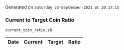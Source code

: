 Generated on `Saturday 25-September-2021 at 20:17:15`

### Current to Target Coin Ratio
`current_coin_ratio.sh`

Date|Current|Target|Ratio
---|---|---|---
